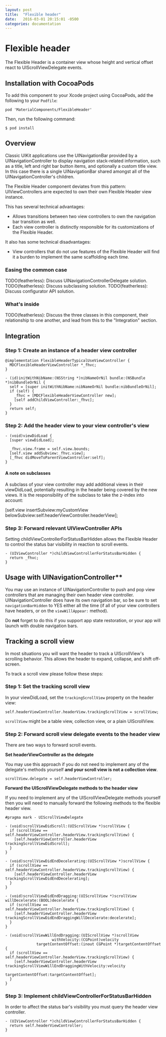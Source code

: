 ```yaml
---
layout: post
title:  "Flexible header"
date:   2016-03-01 20:15:01 -0500
categories: documentation
---
```

# Flexible header

The Flexible Header is a container view whose height and vertical offset react to
UIScrollViewDelegate events.

## Installation with CocoaPods

To add this component to your Xcode project using CocoaPods, add the following to your `Podfile`:

    pod 'MaterialComponents/FlexibleHeader'

Then, run the following command:

    $ pod install

## Overview

Classic UIKit applications use the UINavigationBar provided by a UINavigationController to display
navigation stack-related information, such as a title, left and right bar button items, and
optionally a custom title view. In this case there is a single UINavigationBar shared amongst all of
the UINavigationController's children.

The Flexible Header component deviates from this pattern: UIViewControllers arre expected to own
their own Flexible Header view instance.

This has several technical advantages:

- Allows transitions between two view controllers to own the navigation bar transition as well.
- Each view controller is distinctly responsible for its customizations of the Flexible Header.

It also has some technical disadvantages:

- View controllers that do not use features of the Flexible Header will find it a burden to
  implement the same scaffolding each time.

### Easing the common case

TODO(featherless): Discuss UINavigationControllerDelegate solution.
TODO(featherless): Discuss subclassing solution.
TODO(featherless): Discuss configurator API solution.

### What's inside

TODO(featherless): Discuss the three classes in this component, their relationship to one another,
and lead from this to the "Integration" section.

## Integration

### Step 1: Create an instance of a header view controller

    @implementation FlexibleHeaderTypicalUseViewController {
      MDCFlexibleHeaderViewController *_fhvc;
    }

    - (id)initWithNibName:(NSString *)nibNameOrNil bundle:(NSBundle *)nibBundleOrNil {
      self = [super initWithNibName:nibNameOrNil bundle:nibBundleOrNil];
      if (self) {
        _fhvc = [MDCFlexibleHeaderViewController new];
        [self addChildViewController:_fhvc];
      }
      return self;
    }

### Step 2: Add the header view to your view controller's view

    - (void)viewDidLoad {
      [super viewDidLoad];

      _fhvc.view.frame = self.view.bounds;
      [self.view addSubview:_fhvc.view];
      [_fhvc didMoveToParentViewController:self];
    }

#### A note on subclasses

A subclass of your view controller may add additional views in their viewDidLoad, potentially
resulting in the header being covered by the new views. It is the responsibility of the subclass to
take the z-index into account:

[self.view insertSubview:myCustomView belowSubview:self.headerViewController.headerView];

### Step 3: Forward relevant UIViewController APIs

Setting childViewControllerForStatusBarHidden allows the Flexible Header to control the status bar
visibility in reaction to scroll events.

    - (UIViewController *)childViewControllerForStatusBarHidden {
      return _fhvc;
    }

## Usage with UINavigationController**

You may use an instance of UINavigationController to push and pop view controllers that are managing
their own header view controller. UINavigationController does have its own navigation bar, so be
sure to set `navigationBarHidden` to YES either all the time (if all of your view controllers have
headers, or on the `viewWillAppear:` method).

Do **not** forget to do this if you support app state restoration, or your app will launch with
double navigation bars.

## Tracking a scroll view

In most situations you will want the header to track a UIScrollView's scrolling behavior. This
allows the header to expand, collapse, and shift off-screen.

To track a scroll view please follow these steps:

### Step 1: Set the tracking scroll view

In your viewDidLoad, set the `trackingScrollView` property on the header view:

    self.headerViewController.headerView.trackingScrollView = scrollView;

`scrollView` might be a table view, collection view, or a plain UIScrollView.

### Step 2: Forward scroll view delegate events to the header view

There are two ways to forward scroll events.

**Set headerViewController as the delegate**

You may use this approach if you do not need to implement any of the delegate's methods yourself
**and your scroll view is not a collection view**.

    scrollView.delegate = self.headerViewController;

**Forward the UIScrollViewDelegate methods to the header view**

If you need to implement any of the UIScrollViewDelegate methods yourself then you will need to
manually forward the following methods to the flexible header view.

    #pragma mark - UIScrollViewDelegate

    - (void)scrollViewDidScroll:(UIScrollView *)scrollView {
      if (scrollView == self.headerViewController.headerView.trackingScrollView) {
        [self.headerViewController.headerView trackingScrollViewDidScroll];
      }
    }

    - (void)scrollViewDidEndDecelerating:(UIScrollView *)scrollView {
      if (scrollView == self.headerViewController.headerView.trackingScrollView) {
        [self.headerViewController.headerView trackingScrollViewDidEndDecelerating];
      }
    }

    - (void)scrollViewDidEndDragging:(UIScrollView *)scrollView willDecelerate:(BOOL)decelerate {
      if (scrollView == self.headerViewController.headerView.trackingScrollView) {
        [self.headerViewController.headerView trackingScrollViewDidEndDraggingWillDecelerate:decelerate];
      }
    }

    - (void)scrollViewWillEndDragging:(UIScrollView *)scrollView
                         withVelocity:(CGPoint)velocity
                  targetContentOffset:(inout CGPoint *)targetContentOffset {
      if (scrollView == self.headerViewController.headerView.trackingScrollView) {
        [self.headerViewController.headerView trackingScrollViewWillEndDraggingWithVelocity:velocity
                                                                        targetContentOffset:targetContentOffset];
      }
    }

### Step 3: Implement childViewControllerForStatusBarHidden

In order to affect the status bar's visibility you must query the header view controller.

    - (UIViewController *)childViewControllerForStatusBarHidden {
      return self.headerViewController;
    }
